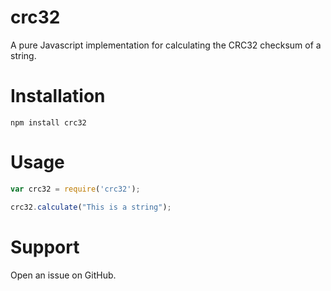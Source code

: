 # crc32

A pure Javascript implementation for calculating the CRC32 checksum of a string.

# Installation

`npm install crc32`

# Usage

```javascript
var crc32 = require('crc32');

crc32.calculate("This is a string");
```

# Support

Open an issue on GitHub.

